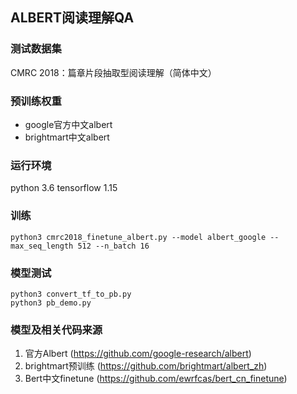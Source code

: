## ALBERT阅读理解QA

### 测试数据集
CMRC 2018：篇章片段抽取型阅读理解（简体中文）

### 预训练权重
- google官方中文albert
- brightmart中文albert

### 运行环境
python 3.6
tensorflow 1.15

### 训练
```
python3 cmrc2018_finetune_albert.py --model albert_google --max_seq_length 512 --n_batch 16
```

### 模型测试
```
python3 convert_tf_to_pb.py
python3 pb_demo.py
```

### 模型及相关代码来源
1. 官方Albert (https://github.com/google-research/albert)
2. brightmart预训练 (https://github.com/brightmart/albert_zh)
3. Bert中文finetune (https://github.com/ewrfcas/bert_cn_finetune)
